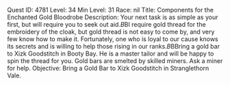 Quest ID: 4781
Level: 34
Min Level: 31
Race: nil
Title: Components for the Enchanted Gold Bloodrobe
Description: Your next task is as simple as your first, but will require you to seek out aid.$B$BI require gold thread for the embroidery of the cloak, but gold thread is not easy to come by, and very few know how to make it. Fortunately, one who is loyal to our cause knows its secrets and is willing to help those rising in our ranks.$B$BBring a gold bar to Xizk Goodstitch in Booty Bay. He is a master tailor and will be happy to spin the thread for you. Gold bars are smelted by skilled miners. Ask a miner for help.
Objective: Bring a Gold Bar to Xizk Goodstitch in Stranglethorn Vale.
